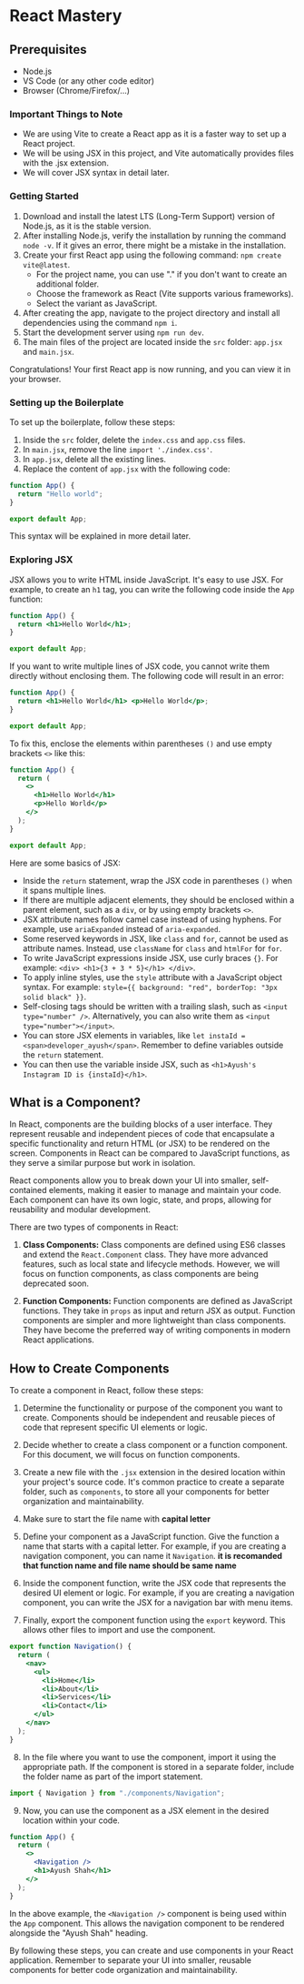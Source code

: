 # React Mastery

## Prerequisites

- Node.js
- VS Code (or any other code editor)
- Browser (Chrome/Firefox/...)

### Important Things to Note

- We are using Vite to create a React app as it is a faster way to set up a React project.
- We will be using JSX in this project, and Vite automatically provides files with the .jsx extension.
- We will cover JSX syntax in detail later.

### Getting Started

1. Download and install the latest LTS (Long-Term Support) version of Node.js, as it is the stable version.
2. After installing Node.js, verify the installation by running the command `node -v`. If it gives an error, there might be a mistake in the installation.
3. Create your first React app using the following command: `npm create vite@latest`.
   - For the project name, you can use "." if you don't want to create an additional folder.
   - Choose the framework as React (Vite supports various frameworks).
   - Select the variant as JavaScript.
4. After creating the app, navigate to the project directory and install all dependencies using the command `npm i`.
5. Start the development server using `npm run dev`.
6. The main files of the project are located inside the `src` folder: `app.jsx` and `main.jsx`.

Congratulations! Your first React app is now running, and you can view it in your browser.

### Setting up the Boilerplate

To set up the boilerplate, follow these steps:

1. Inside the `src` folder, delete the `index.css` and `app.css` files.
2. In `main.jsx`, remove the line `import './index.css'`.
3. In `app.jsx`, delete all the existing lines.
4. Replace the content of `app.jsx` with the following code:

```jsx
function App() {
  return "Hello world";
}

export default App;
```

This syntax will be explained in more detail later.

### Exploring JSX

JSX allows you to write HTML inside JavaScript. It's easy to use JSX. For example, to create an `h1` tag, you can write the following code inside the `App` function:

```jsx
function App() {
  return <h1>Hello World</h1>;
}

export default App;
```

If you want to write multiple lines of JSX code, you cannot write them directly without enclosing them. The following code will result in an error:

```jsx
function App() {
  return <h1>Hello World</h1> <p>Hello World</p>;
}

export default App;
```

To fix this, enclose the elements within parentheses `()` and use empty brackets `<>` like this:

```jsx
function App() {
  return (
    <>
      <h1>Hello World</h1>
      <p>Hello World</p>
    </>
  );
}

export default App;
```

Here are some basics of JSX:

- Inside the `return` statement, wrap the JSX code in parentheses `()` when it spans multiple lines.
- If there are multiple adjacent elements, they should be enclosed within a parent element, such as a `div`, or by using empty brackets `<>`.
- JSX attribute names follow camel case instead of using hyphens. For example, use `ariaExpanded` instead of `aria-expanded`.
- Some reserved keywords in JSX, like `class` and `for`, cannot be used as attribute names. Instead, use `className` for `class` and `htmlFor` for `for`.
- To write JavaScript expressions inside JSX, use curly braces `{}`. For example: `<div> <h1>{3 + 3 * 5}</h1> </div>`.
- To apply inline styles, use the `style` attribute with a JavaScript object syntax. For example: `style={{ background: "red", borderTop: "3px solid black" }}`.
- Self-closing tags should be written with a trailing slash, such as `<input type="number" />`. Alternatively, you can also write them as `<input type="number"></input>`.
- You can store JSX elements in variables, like `let instaId = <span>developer_ayush</span>`. Remember to define variables outside the `return` statement.
- You can then use the variable inside JSX, such as `<h1>Ayush's Instagram ID is {instaId}</h1>`.

## What is a Component?

In React, components are the building blocks of a user interface. They represent reusable and independent pieces of code that encapsulate a specific functionality and return HTML (or JSX) to be rendered on the screen. Components in React can be compared to JavaScript functions, as they serve a similar purpose but work in isolation.

React components allow you to break down your UI into smaller, self-contained elements, making it easier to manage and maintain your code. Each component can have its own logic, state, and props, allowing for reusability and modular development.

There are two types of components in React:

1. **Class Components:** Class components are defined using ES6 classes and extend the `React.Component` class. They have more advanced features, such as local state and lifecycle methods. However, we will focus on function components, as class components are being deprecated soon.

2. **Function Components:** Function components are defined as JavaScript functions. They take in `props` as input and return JSX as output. Function components are simpler and more lightweight than class components. They have become the preferred way of writing components in modern React applications.

## How to Create Components

To create a component in React, follow these steps:

1. Determine the functionality or purpose of the component you want to create. Components should be independent and reusable pieces of code that represent specific UI elements or logic.

2. Decide whether to create a class component or a function component. For this document, we will focus on function components.

3. Create a new file with the `.jsx` extension in the desired location within your project's source code. It's common practice to create a separate folder, such as `components`, to store all your components for better organization and maintainability.

4. Make sure to start the file name with **capital letter**

5. Define your component as a JavaScript function. Give the function a name that starts with a capital letter. For example, if you are creating a navigation component, you can name it `Navigation`. **it is recomanded that function name and file name should be same name** 

6. Inside the component function, write the JSX code that represents the desired UI element or logic. For example, if you are creating a navigation component, you can write the JSX for a navigation bar with menu items.

7. Finally, export the component function using the `export` keyword. This allows other files to import and use the component.

```jsx
export function Navigation() {
  return (
    <nav>
      <ul>
        <li>Home</li>
        <li>About</li>
        <li>Services</li>
        <li>Contact</li>
      </ul>
    </nav>
  );
}
```

8. In the file where you want to use the component, import it using the appropriate path. If the component is stored in a separate folder, include the folder name as part of the import statement.

```jsx
import { Navigation } from "./components/Navigation";
```

9. Now, you can use the component as a JSX element in the desired location within your code.

```jsx
function App() {
  return (
    <>
      <Navigation />
      <h1>Ayush Shah</h1>
    </>
  );
}
```

In the above example, the `<Navigation />` component is being used within the `App` component. This allows the navigation component to be rendered alongside the "Ayush Shah" heading.

By following these steps, you can create and use components in your React application. Remember to separate your UI into smaller, reusable components for better code organization and maintainability.
